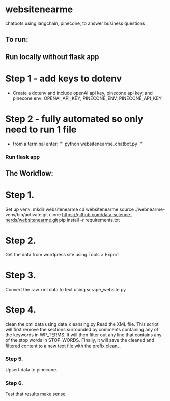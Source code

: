 # websitenearme
chatbots using langchain, pinecone, to answer business questions
## To run:
## Run locally without flask app
# Step 1 - add keys to dotenv
- Create a dotenv and include openAI api key, pinecone api key, and pinecone env:
OPENAI_API_KEY, PINECONE_ENV, PINECONE_API_KEY

# Step 2 - fully automated so only need to run 1 file
- from a terminal enter:
  '''
  python websitenearme_chatbot.py
  '''
### Run flask app


## The Workflow:
# Step 1. 
Set up venv:
mkdir websitenearme
cd websitenearme
source ./webnearme-venv/bin/activate
git clone https://github.com/data-science-nerds/websitenearme.git
pip install -r requirements.txt


# Step 2. 
Get the data from wordpress site using Tools > Export

# Step 3. 
Convert the raw xml data to text using scrape_website.py 

# Step 4. 
clean the xml data using data_cleansing.py
Read the XML file.
This script will first remove the sections surrounded by comments containing any of the keywords in WP_TERMS. It will then filter out any line that contains any of the stop words in STOP_WORDS. Finally, it will save the cleaned and filtered content to a new text file with the prefix clean_.

### Step 5. 
Upsert data to pinecone.

### Step 6.
Test that results make sense.
